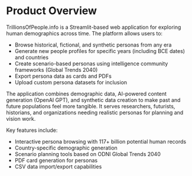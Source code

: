 # Product Overview

TrillionsOfPeople.info is a Streamlit-based web application for exploring human demographics across time. The platform allows users to:

- Browse historical, fictional, and synthetic personas from any era
- Generate new people profiles for specific years (including BCE dates) and countries
- Create scenario-based personas using intelligence community frameworks (Global Trends 2040)
- Export persona data as cards and PDFs
- Upload custom persona datasets for inclusion

The application combines demographic data, AI-powered content generation (OpenAI GPT), and synthetic data creation to make past and future populations feel more tangible. It serves researchers, futurists, historians, and organizations needing realistic personas for planning and vision work.

Key features include:
- Interactive persona browsing with 117+ billion potential human records
- Country-specific demographic generation
- Scenario planning tools based on ODNI Global Trends 2040
- PDF card generation for personas
- CSV data import/export capabilities